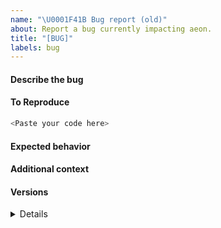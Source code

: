 ```yaml
---
name: "\U0001F41B Bug report (old)"
about: Report a bug currently impacting aeon.
title: "[BUG]"
labels: bug
---
```


#### Describe the bug

<!--
A clear and concise description of what the bug is.
-->

#### To Reproduce

<!--
Add a Minimal, Complete, and Verifiable example (for more details, see e.g. https://stackoverflow.com/help/mcve

If the code is too long, feel free to put it in a public gist and link it in the issue: https://gist.github.com
-->

```python
<Paste your code here>
```

#### Expected behavior

<!--
A clear and concise description of what you expected to happen.
-->

#### Additional context

<!--
Add any other context about the problem here.
-->

#### Versions
<details>

<!--
Please run the following code snippet and paste the output here:

from aeon import show_versions; show_versions()
-->

</details>

<!-- Thanks for contributing! -->
